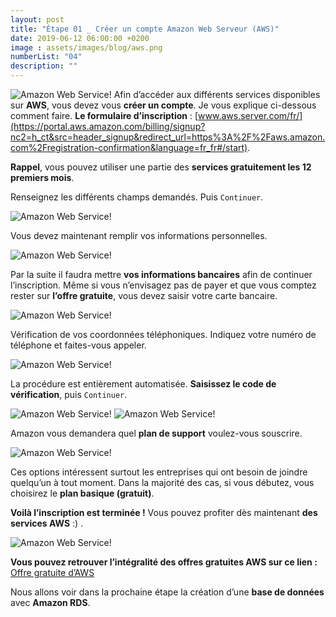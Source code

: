 ```yaml
---
layout: post
title: "Étape 01 _ Créer un compte Amazon Web Serveur (AWS)"
date: 2019-06-12 06:00:00 +0200
image : assets/images/blog/aws.png
numberList: "04"
description: ""
---
```

![Amazon Web Service!](/assets/images/blog/blog-aws-logo.png)
Afin d’accéder aux différents services disponibles sur **AWS**, vous devez vous **créer un compte**. Je vous explique ci-dessous comment faire. **Le formulaire d’inscription** : [www.aws.server.com/fr/](https://portal.aws.amazon.com/billing/signup?nc2=h_ct&src=header_signup&redirect_url=https%3A%2F%2Faws.amazon.com%2Fregistration-confirmation&language=fr_fr#/start).

**Rappel**, vous pouvez utiliser une partie des **services gratuitement les 12 premiers mois**.

Renseignez les différents champs demandés. Puis `Continuer`.

![Amazon Web Service!](/assets/images/blog/blog-aws-inscription.png)

Vous devez maintenant remplir vos informations personnelles.

![Amazon Web Service!](/assets/images/blog/blog-aws-inscription-perso.png)

Par la suite il faudra mettre **vos informations bancaires** afin de continuer l’inscription. Même si vous n’envisagez pas de payer et que vous comptez rester sur **l’offre gratuite**, vous devez saisir votre carte bancaire. 

![Amazon Web Service!](/assets/images/blog/blog-aws-inscription-paiement.png)

Vérification de vos coordonnées téléphoniques. Indiquez votre numéro de téléphone et faites-vous appeler. 

![Amazon Web Service!](/assets/images/blog/blog-aws-inscription-verification.png)

La procédure est entièrement automatisée. **Saisissez le code de vérification**, puis `Continuer`.

![Amazon Web Service!](/assets/images/blog/blog-aws-inscription-verification-code.png)
![Amazon Web Service!](/assets/images/blog/blog-aws-inscription-verification-valide.png)

Amazon vous demandera quel **plan de support** voulez-vous souscrire.

![Amazon Web Service!](/assets/images/blog/blog-aws-inscription-plan.png)

Ces options intéressent surtout les entreprises qui ont besoin de joindre quelqu’un à tout moment. Dans la majorité des cas, si vous débutez, vous choisirez le **plan basique (gratuit)**.

**Voilà l’inscription est terminée !** Vous pouvez profiter dès maintenant **des services AWS** :) .

![Amazon Web Service!](/assets/images/blog/blog-aws-inscription-compte.png)

**Vous pouvez retrouver l’intégralité des offres gratuites AWS sur ce lien :**
[Offre gratuite d’AWS](https://aws.amazon.com/fr/free/free-tier/) 

Nous allons voir dans la prochaine étape la création d’une **base de données** avec **Amazon RDS**.